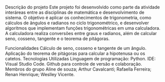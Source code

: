 Descrição do projeto
Este projeto foi desenvolvido como parte da atividade interáreas entre as disciplinas de matemática e desenvolvimento de sistema. O objetivo é aplicar os conhecimentos de trigonometria, como cálculos de ângulos e radianos no ciclo trigonométrico, e desenvolver algoritmos que implementam funções trigonométricas em uma calculadora. A calculadora realiza conversões entre graus e radianos, além de calcular seno, cosseno, tangente e o teorema de pitágoras.

Funcionalidades
Cálculo de seno, cosseno e tangente de um ângulo.
Aplicação do teorema de pitágoras para calcular a hipotenusa ou os catetos.
Tecnologias Utilizadas
Linguagem de programação: Python.
IDE: Visual Studio Code.
Github para controle de versão e colaboração.
Membros do grupo
Aline de souza;
Arthur Cavalcanti;
Rafaella Ferreira;
Renan Henrique;
Weslley Vicente.

